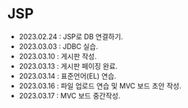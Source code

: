 # JSP

+ 2023.02.24 : JSP로 DB 연결하기.
+ 2023.03.03 : JDBC 실습.
+ 2023.03.10 : 게시판 작성.
+ 2023.03.13 : 게시판 페이징 완료.
+ 2023.03.14 : 표준언어(EL) 연습.
+ 2023.03.16 : 파일 업로드 연습 및 MVC 보드 초안 작성.
+ 2023.03.17 : MVC 보드 중간작성.
